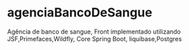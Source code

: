 # agenciaBancoDeSangue
Agência de banco de sangue, Front implementado utilizando JSF,Primefaces,Wildfly, Core Spring Boot, liquibase,Postgres
